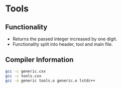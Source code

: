 # Tools

## Functionality

- Returns the passed integer increased by one digit.
- Functionality split into header, tool and main file.

## Compiler Information

```bash
gcc -c generic.cxx
gcc -c tools.cxx
gcc -o generic tools.o generic.o ­lstdc++
```
